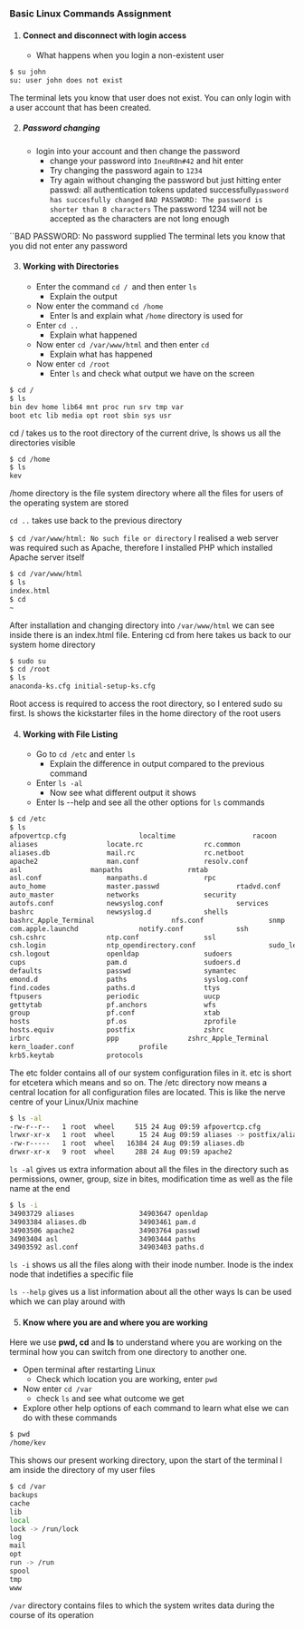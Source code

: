 ### Basic Linux Commands Assignment

1. #### Connect and disconnect with login access
	* What happens when you login a non-existent user
```bash
$ su john
su: user john does not exist
```
The terminal lets you know that user does not exist. You can only login with a user account that has been created.

2. ##### Password changing
	* login into your account and then change the password
		- change your password into ``IneuR0n#42`` and hit enter
		- Try changing the password again to ``1234``
		- Try again without changing the password but just hitting enter
``
``passwd: all authentication tokens updated successfully``
password has succesfully changed
``
``BAD PASSWORD: The password is shorter than 8 characters``
The password 1234 will not be accepted as the characters are not long enough

``BAD PASSWORD: No password supplied
The terminal lets you know that you did not enter any password

3. #### Working with Directories
	* Enter the command ``cd / ``and then enter ``ls``
		* Explain the output
	* Now enter the command ``cd /home``
		* Enter ls and explain what ``/home`` directory is used for
	* Enter ``cd ..``
		* Explain what happened
	* Now enter ``cd /var/www/html`` and then enter ``cd``
		* Explain what has happened
	* Now enter ``cd /root``
		* Enter ``ls`` and check what output we have on the screen

```bash
$ cd /
$ ls
bin dev home lib64 mnt proc run srv tmp var
boot etc lib media opt root sbin sys usr 
```
cd / takes us to the root directory of the current drive, ls shows us all the directories visible

```bash
$ cd /home
$ ls
kev
``` 

/home directory is the file system directory where all the files for users of the operating system are stored

``cd ..`` takes use back to the previous directory

``$ cd /var/www/html: No such file or directory``
I realised a web server was required such as Apache, therefore I installed PHP which installed Apache server itself

```bash
$ cd /var/www/html
$ ls
index.html
$ cd
~
```

After installation and changing directory into ``/var/www/html`` we can see inside there is an index.html file. Entering cd from here takes us back to our system home directory

```bash
$ sudo su
$ cd /root
$ ls
anaconda-ks.cfg initial-setup-ks.cfg
```

Root access is required to access the root directory, so I entered sudo su first. ls shows the kickstarter files in the home directory of the root users

4. #### Working with File Listing
	* Go to ``cd /etc`` and enter ``ls``
		* Explain the difference in output compared to the previous command
	* Enter ``ls -al``
		* Now see what different output it shows
	* Enter ls --help and see all the other options for ``ls`` commands

```bash
$ cd /etc
$ ls
afpovertcp.cfg			        localtime			        racoon
aliases					locate.rc				rc.common
aliases.db				mail.rc					rc.netboot
apache2					man.conf				resolv.conf
asl					manpaths				rmtab
asl.conf				manpaths.d				rpc
auto_home				master.passwd			        rtadvd.conf
auto_master				networks				security
autofs.conf				newsyslog.conf			        services
bashrc					newsyslog.d				shells
bashrc_Apple_Terminal	                nfs.conf				snmp
com.apple.launchd		        notify.conf				ssh
csh.cshrc				ntp.conf				ssl
csh.login				ntp_opendirectory.conf	                sudo_lecture
csh.logout				openldap				sudoers
cups					pam.d					sudoers.d
defaults				passwd					symantec
emond.d					paths					syslog.conf
find.codes				paths.d					ttys
ftpusers				periodic				uucp
gettytab				pf.anchors				wfs
group					pf.conf					xtab
hosts					pf.os					zprofile
hosts.equiv				postfix					zshrc
irbrc					ppp					zshrc_Apple_Terminal
kern_loader.conf		        profile
krb5.keytab				protocols
```

The etc folder contains all of our system configuration files in it. etc is short for etcetera which means and so on. The /etc directory now means a central location for all configuration files are located. This is like the nerve centre of your Linux/Unix machine

```bash
$ ls -al
-rw-r--r--   1 root  wheel     515 24 Aug 09:59 afpovertcp.cfg
lrwxr-xr-x   1 root  wheel      15 24 Aug 09:59 aliases -> postfix/aliases
-rw-r-----   1 root  wheel   16384 24 Aug 09:59 aliases.db
drwxr-xr-x   9 root  wheel     288 24 Aug 09:59 apache2
```
``ls -al`` gives us extra information about all the files in the directory such as permissions, owner, group, size in bites, modification time as well as the file name at the end

```bash
$ ls -i
34903729 aliases				34903647 openldap
34903384 aliases.db				34903461 pam.d
34903506 apache2				34903764 passwd
34903404 asl					34903444 paths
34903592 asl.conf				34903403 paths.d
```

``ls -i`` shows us all the files along with their inode number. Inode is the index node that indetifies a specific file

``ls --help`` gives us a list information about all the other ways ls can be used which we can play around with

5. #### Know where you are and where you are working
Here we use **pwd, cd** and **ls** to understand where you are working on the terminal how you can switch from one directory to another one.

* Open terminal after restarting Linux
	* Check which location you are working, enter ``pwd``
* Now enter ``cd /var``
	* check ``ls`` and see what outcome we get
* Explore other help options of each command to learn what else we can do with these commands

```bash
$ pwd
/home/kev
```

This shows our present working directory, upon the start of the terminal I am inside the directory of my user files

```bash
$ cd /var
backups
cache
lib
local
lock -> /run/lock
log
mail
opt
run -> /run
spool
tmp
www
```

``/var`` directory contains files to which the system writes data during the course of its operation



